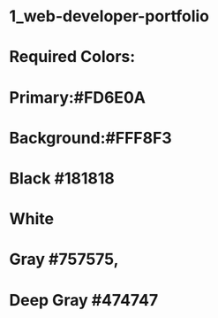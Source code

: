 # 1_web-developer-portfolio


# Required Colors:
# Primary:#FD6E0A
# Background:#FFF8F3
# Black #181818
# White
# Gray #757575, 
# Deep Gray #474747
